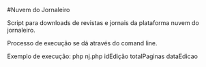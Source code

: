 #Nuvem do Jornaleiro

Script para downloads de revistas e jornais da plataforma nuvem do jornaleiro.

Processo de execução se dá através do comand line.

Exemplo de execução: php nj.php idEdição totalPaginas dataEdicao
